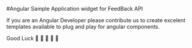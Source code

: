 #Angular Sample Application widget for FeedBack API

If you are an Angular Developer please contribute us to create excelent templates available to plug and play for angular components.

Good Luck :tada: :tada: :tada: :tada: :tada: